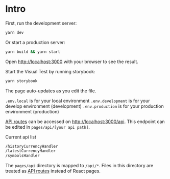 # Intro

First, run the development server:

```bash
yarn dev
```

Or start a production server:

```bash
yarn build && yarn start
```

Open [http://localhost:3000](http://localhost:3000) with your browser to see the result.

Start the Visual Test by running storybook:

```bash
yarn storybook
```

The page auto-updates as you edit the file.

```.env.local``` is for your local environment
```.env.development``` is for your develop environment (development)
```.env.production``` is for your production environment (production)

[API routes](https://nextjs.org/docs/api-routes/introduction) can be accessed on [http://localhost:3000/api](http://localhost:3000/api/hello). This endpoint can be edited in `pages/api/[your api path]`.

Current api list

``` bash
/historyCurrencyHandler
/latestCurrencyHandler
/symbolsHandler
```

The `pages/api` directory is mapped to `/api/*`. Files in this directory are treated as [API routes](https://nextjs.org/docs/api-routes/introduction) instead of React pages.
